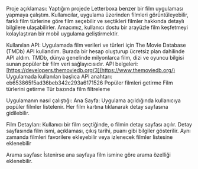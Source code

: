 Proje açıklaması:
Yaptığım projede Letterboxa benzer bir film uygulaması yapmaya çalıştım. Kullanıcılar, uygulama üzerinden filmleri görüntüleyebilir, 
farklı film türlerine göre film seçebilir ve seçtikleri filmler hakkında detaylı bilgilere ulaşabilirler. Amacımız, kullanıcı dostu bir arayüzle film keşfetmeyi kolaylaştıran bir mobil uygulama geliştirmektir.

Kullanılan API:
Uygulamada film verileri ve türleri için The Movie Database (TMDb) API kullandım. Burada bir hesap oluşturup ücretsiz plan dahilinde API aldım.
TMDb, dünya genelinde milyonlarca film, dizi ve oyuncu bilgisi sunan popüler bir film veri sağlayıcısıdır.
API belgeleri: [https://developers.themoviedb.org/3](https://www.themoviedb.org/)
Uygulamada kullanılan başlıca API anahtarı: eb653865f5ad36beb342c293a6171526 
Popüler filmleri getirme
Film türlerini getirme
Tür bazında film filtreleme

Uygulamanın nasıl çalıştığı:
Ana Sayfa:
Uygulama açıldığında kullanıcıya popüler filmler listelenir. Her film kartına tıklanarak detay sayfasına gidilebilir.

Film Detayları:
Kullanıcı bir film seçtiğinde, o filmin detay sayfası açılır. Detay sayfasında film ismi, açıklaması, çıkış tarihi, puanı gibi bilgiler gösterilir. Aynı zamanda filmleri favorilere ekleyebilir veya izlenecek filmler listesine eklenebilir

Arama sayfası:
İstenirse ana sayfaya film ismine göre arama özelliği eklenebilir.

